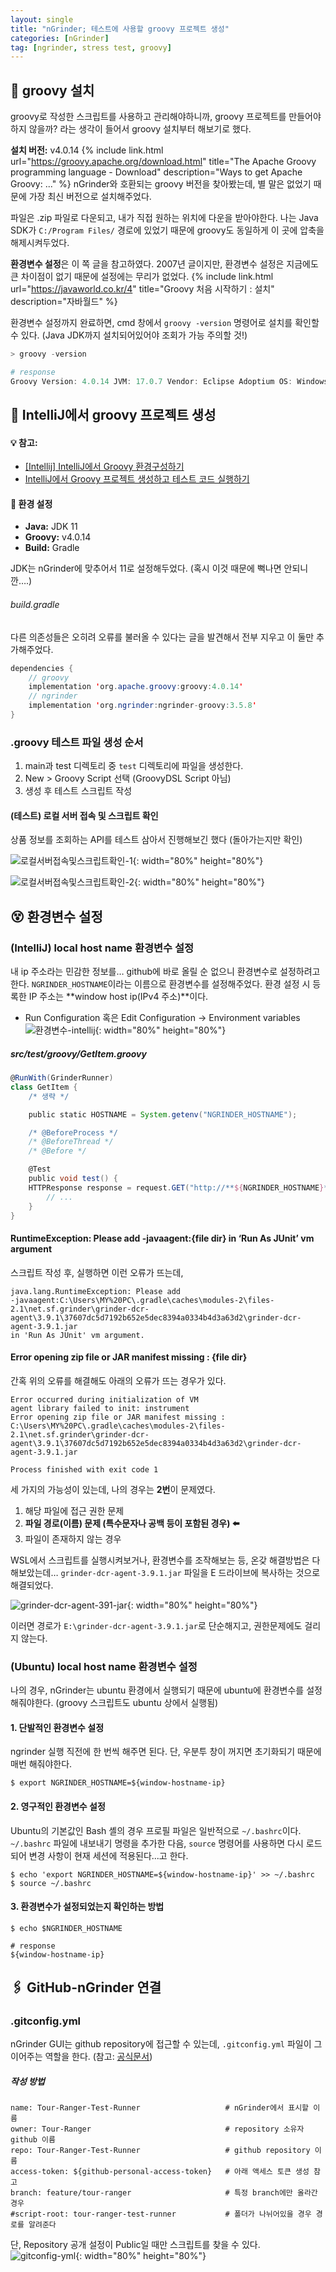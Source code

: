 ```yaml
---
layout: single
title: "nGrinder; 테스트에 사용할 groovy 프로젝트 생성"
categories: [nGrinder]
tag: [ngrinder, stress test, groovy]
---
```


## 🐛 groovy 설치
groovy로 작성한 스크립트를 사용하고 관리해야하니까, groovy 프로젝트를 만들어야하지 않을까? 라는 생각이 들어서 groovy 설치부터 해보기로 했다.

**설치 버전:** v4.0.14
{% include link.html
    url="https://groovy.apache.org/download.html"
    title="The Apache Groovy programming language - Download"
    description="Ways to get Apache Groovy: ..."
%}
nGrinder와 호환되는 groovy 버전을 찾아봤는데, 별 말은 없었기 때문에 가장 최신 버전으로 설치해주었다.


파일은 .zip 파일로 다운되고, 내가 직접 원하는 위치에 다운을 받아야한다. 나는 Java SDK가 `C:/Program Files/` 경로에 있었기 때문에 groovy도 동일하게 이 곳에 압축을 해제시켜두었다.

**환경변수 설정**은 이 쪽 글을 참고하였다. 2007년 글이지만, 환경변수 설정은 지금에도 큰 차이점이 없기 때문에 설정에는 무리가 없었다.
{% include link.html
    url="https://javaworld.co.kr/4"
    title="Groovy 처음 시작하기 : 설치"
    description="자바월드"
%}

환경변수 설정까지 완료하면, cmd 창에서 `groovy -version` 명령어로 설치를 확인할 수 있다. (Java JDK까지 설치되어있어야 조회가 가능 주의할 것!)

```powershell
> groovy -version

# response
Groovy Version: 4.0.14 JVM: 17.0.7 Vendor: Eclipse Adoptium OS: Windows 10
```

## 📁 IntelliJ에서 groovy 프로젝트 생성

<div class="notice">
    <h4> 💡 참고: </h4>
    <ul>
        <li>
            <a href="https://peterica.tistory.com/175"> [Intellij] IntelliJ에서 Groovy 환경구성하기 </a>
        </li>
        <li>
            <a href="https://xzio.tistory.com/1507"> IntelliJ에서 Groovy 프로젝트 생성하고 테스트 코드 실행하기 </a>
        </li>
    </ul>
</div>

<div class="notice">
<h4> 🔧 환경 설정 </h4>
    <ul>
        <li> <b>Java:</b> JDK 11 </li>
        <li> <b>Groovy:</b> v4.0.14 </li>
        <li> <b>Build:</b> Gradle </li>
    </ul>
</div>
JDK는 nGrinder에 맞추어서 11로 설정해두었다. (혹시 이것 때문에 뻑나면 안되니깐….)

###### build.gradle
다른 의존성들은 오히려 오류를 불러올 수 있다는 글을 발견해서 전부 지우고 이 둘만 추가해주었다.
```java
dependencies {
    // groovy
    implementation 'org.apache.groovy:groovy:4.0.14'
    // ngrinder
    implementation 'org.ngrinder:ngrinder-groovy:3.5.8'
}
```

### .groovy 테스트 파일 생성 순서

1. main과 test 디렉토리 중 `test` 디렉토리에 파일을 생성한다.
2. New > Groovy Script 선택 (GroovyDSL Script 아님)
3. 생성 후 테스트 스크립트 작성

#### (테스트) 로컬 서버 접속 및 스크립트 확인
상품 정보를 조회하는 API를 테스트 삼아서 진행해보긴 했다 (돌아가는지만 확인)

![로컬서버접속및스크립트확인-1]({{site.url}}/images/2023-08-25-groovy-project/로컬서버접속및스크립트확인-1.png){: width="80%" height="80%"}

![로컬서버접속및스크립트확인-2]({{site.url}}/images/2023-08-25-groovy-project/로컬서버접속및스크립트확인-2.png){: width="80%" height="80%"}


## 😵 환경변수 설정
### (IntelliJ) local host name 환경변수 설정

내 ip 주소라는 민감한 정보를… github에 바로 올릴 순 없으니 환경변수로 설정하려고 한다. `NGRINDER_HOSTNAME`이라는 이름으로 환경변수를 설정해주었다. 환경 설정 시 등록한 IP 주소는 **window host ip(IPv4 주소)**이다.

- Run Configuration 혹은 Edit Configuration → Environment variables
![환경변수-intellij]({{site.url}}/images/2023-08-25-groovy-project/환경변수-intellij.png){: width="80%" height="80%"}

##### src/test/groovy/GetItem.groovy
```groovy
@RunWith(GrinderRunner)
class GetItem {
    /* 생략 */

    public static HOSTNAME = System.getenv("NGRINDER_HOSTNAME");

    /* @BeforeProcess */
    /* @BeforeThread */
    /* @Before */

    @Test
    public void test() {
    HTTPResponse response = request.GET("http://**${NGRINDER_HOSTNAME}**:1010/tour-ranger/items/1")
        // ...
    }
}
```

#### RuntimeException: Please add -javaagent:{file dir} in ‘Run As JUnit’ vm argument

스크립트 작성 후, 실행하면 이런 오류가 뜨는데,
```
java.lang.RuntimeException: Please add 
-javaagent:C:\Users\MY%20PC\.gradle\caches\modules-2\files-2.1\net.sf.grinder\grinder-dcr-agent\3.9.1\37607dc5d7192b652e5dec8394a0334b4d3a63d2\grinder-dcr-agent-3.9.1.jar
in 'Run As JUnit' vm argument.
```

#### Error opening zip file or JAR manifest missing : {file dir}
간혹 위의 오류를 해결해도 아래의 오류가 뜨는 경우가 있다.
```
Error occurred during initialization of VM
agent library failed to init: instrument
Error opening zip file or JAR manifest missing : C:\Users\MY%20PC\.gradle\caches\modules-2\files-2.1\net.sf.grinder\grinder-dcr-agent\3.9.1\37607dc5d7192b652e5dec8394a0334b4d3a63d2\grinder-dcr-agent-3.9.1.jar

Process finished with exit code 1
```

세 가지의 가능성이 있는데, 나의 경우는 **2번**이 문제였다.

1. 해당 파일에 접근 권한 문제
2. **파일 경로(이름) 문제 (특수문자나 공백 등이 포함된 경우) ⬅️**
3. 파일이 존재하지 않는 경우

WSL에서 스크립트를 실행시켜보거나, 환경변수를 조작해보는 등, 온갖 해결방법은 다 해보았는데… `grinder-dcr-agent-3.9.1.jar` 파일을 E 드라이브에 복사하는 것으로 해결되었다.

![grinder-dcr-agent-391-jar]({{site.url}}/images/2023-08-25-groovy-project/grinder-dcr-agent-391-jar.png){: width="80%" height="80%"}

이러면 경로가 `E:\grinder-dcr-agent-3.9.1.jar`로 단순해지고, 권한문제에도 걸리지 않는다.


### (Ubuntu) local host name 환경변수 설정
나의 경우, nGrinder는 ubuntu 환경에서 실행되기 때문에 ubuntu에 환경변수를 설정해줘야한다. (groovy 스크립트도 ubuntu 상에서 실행됨)

#### 1. 단발적인 환경변수 설정

ngrinder 실행 직전에 한 번씩 해주면 된다. 단, 우분투 창이 꺼지면 초기화되기 때문에 매번 해줘야한다.

```shell
$ export NGRINDER_HOSTNAME=${window-hostname-ip}
```

#### 2. 영구적인 환경변수 설정
Ubuntu의 기본값인 Bash 셸의 경우 프로필 파일은 일반적으로 `~/.bashrc`이다. `~/.bashrc` 파일에 내보내기 명령을 추가한 다음, `source` 명령어를 사용하면 다시 로드되어 변경 사항이 현재 세션에 적용된다...고 한다.

```shell
$ echo 'export NGRINDER_HOSTNAME=${window-hostname-ip}' >> ~/.bashrc
$ source ~/.bashrc
```

#### 3. 환경변수가 설정되었는지 확인하는 방법
```shell
$ echo $NGRINDER_HOSTNAME

# response
${window-hostname-ip}
```

## 🖇️ GitHub-nGrinder 연결
### .gitconfig.yml
nGrinder GUI는 github repository에 접근할 수 있는데, `.gitconfig.yml` 파일이 그 이어주는 역할을 한다. (참고: [공식문서](https://github.com/naver/ngrinder/wiki/GitHub-Script-Storage))

##### 작성 방법
```
name: Tour-Ranger-Test-Runner                   # nGrinder에서 표시할 이름
owner: Tour-Ranger                              # repository 소유자 github 이름
repo: Tour-Ranger-Test-Runner                   # github repository 이름
access-token: ${github-personal-access-token}   # 아래 액세스 토큰 생성 참고
branch: feature/tour-ranger                     # 특정 branch에만 올라간 경우
#script-root: tour-ranger-test-runner           # 폴더가 나뉘어있을 경우 경로를 알려준다
```

단, Repository 공개 설정이 Public일 때만 스크립트를 찾을 수 있다.
![gitconfig-yml]({{site.url}}/images/2023-08-25-groovy-project/gitconfig-yml.png){: width="80%" height="80%"}